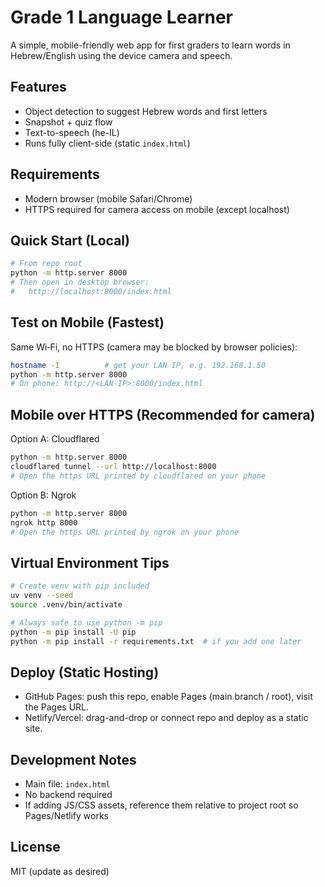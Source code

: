 # Grade 1 Language Learner

A simple, mobile-friendly web app for first graders to learn words in Hebrew/English using the device camera and speech.

## Features
- Object detection to suggest Hebrew words and first letters
- Snapshot + quiz flow
- Text-to-speech (he-IL)
- Runs fully client-side (static `index.html`)

## Requirements
- Modern browser (mobile Safari/Chrome)
- HTTPS required for camera access on mobile (except localhost)

## Quick Start (Local)
```bash
# From repo root
python -m http.server 8000
# Then open in desktop browser:
#   http://localhost:8000/index.html
```

## Test on Mobile (Fastest)
Same Wi‑Fi, no HTTPS (camera may be blocked by browser policies):
```bash
hostname -I          # get your LAN IP, e.g. 192.168.1.50
python -m http.server 8000
# On phone: http://<LAN-IP>:8000/index.html
```

## Mobile over HTTPS (Recommended for camera)
Option A: Cloudflared
```bash
python -m http.server 8000
cloudflared tunnel --url http://localhost:8000
# Open the https URL printed by cloudflared on your phone
```

Option B: Ngrok
```bash
python -m http.server 8000
ngrok http 8000
# Open the https URL printed by ngrok on your phone
```

## Virtual Environment Tips
```bash
# Create venv with pip included
uv venv --seed
source .venv/bin/activate

# Always safe to use python -m pip
python -m pip install -U pip
python -m pip install -r requirements.txt  # if you add one later
```

## Deploy (Static Hosting)
- GitHub Pages: push this repo, enable Pages (main branch / root), visit the Pages URL.
- Netlify/Vercel: drag-and-drop or connect repo and deploy as a static site.

## Development Notes
- Main file: `index.html`
- No backend required
- If adding JS/CSS assets, reference them relative to project root so Pages/Netlify works

## License
MIT (update as desired)
